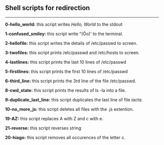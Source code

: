 ## Shell scripts for redirection
---  

__0-hello_world:__ this script writes _Hello, World_ to the stdout
  
__1-confused_smiley:__ this script write "(Ôo)' to the terminal.  

__2-hellofile:__ this script writes the details of /etc/passwd to screen.  

__3-twofiles:__ this script prints /etc/passwd and /etc/hosts to screen.  

__4-lastlines:__ this script prints the last 10 lines of /etc/passwd  

__5-firstlines:__ this script prints the first 10 lines of /etc/passwd  

__6-third_line:__ this script prints the 3rd line of the file /etc/passwd.  

__8-cwd_state:__ this script prints the results of ls -la into a file.  

__9-duplicate_last_line:__ this script duplicates the last line of file _iacta_.  

__10-no_more_js:__ this script deletes all files with the .js extention.  

__19-AZ:__ this script replaces A with Z and c with e.

__21-reverse:__ this script reverses string  


__20-hiago:__ this script removes all occurences of the letter c.
